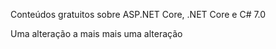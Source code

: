 Conteúdos gratuitos sobre ASP.NET Core, .NET Core e C# 7.0


Uma alteração a mais
mais uma alteração

